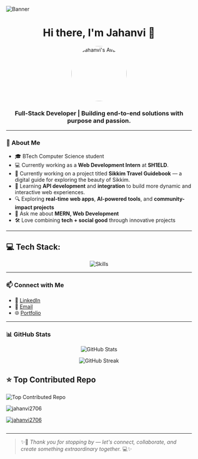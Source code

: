 ![Banner](https://i.pinimg.com/originals/75/c2/f8/75c2f842863ae2df6b3ac2d0a4d63026.gif)

<h1 align="center">Hi there, I'm Jahanvi 👋</h1>

<p align="center">
  <img src="https://user-images.githubusercontent.com/74038190/249570803-02293768-9242-47e1-bf8f-d084ba0a2d1d.gif" alt="Jahanvi's Avatar" width="150" style="border-radius: 50%">
</p>

<h3 align="center">Full-Stack Developer | Building end-to-end solutions with purpose and passion.</h3>

---

### 🚀 About Me

- 🎓 BTech Computer Science student  
- 💻 Currently working as a **Web Development Intern** at **SH1ELD**.
- 🔭 Currently working on a project titled **Sikkim Travel Guidebook** — a digital guide for exploring the beauty of Sikkim.  
- 🌱 Learning **API development** and **integration** to build more dynamic and interactive web experiences.
- 🔍 Exploring **real-time web apps**, **AI-powered tools**, and **community-impact projects**
- 💬 Ask me about **MERN, Web Development**
- 🛠️ Love combining **tech + social good** through innovative projects

---


## 💻 Tech Stack:
<p align="center">
  <img src="https://skillicons.dev/icons?i=mongodb,express,react,nodejs,mysql,c,cpp,java,javascript,python,html,css,figma,django,git,github" alt="Skills" />
</p>

---

### 📫 Connect with Me

- 💼 [LinkedIn](https://www.linkedin.com/in/jahanvi2706/)
- 💌 [Email](mailto:jahanvi2706.singh@gmail.com)
- 🌐 [Portfolio](https://your-portfolio-link.com)

---

### 📊 GitHub Stats

<p align="center">
  <img src="https://github-readme-stats.vercel.app/api?username=Jahanvi2706&show_icons=true&theme=tokyonight" alt="GitHub Stats" />
</p>

<p align="center">
  <img src="https://github-readme-streak-stats.herokuapp.com?user=Jahanvi2706&theme=tokyonight&date_format=M%20j%5B%2C%20Y%5D" alt="GitHub Streak" />
</p>

## ⭐ Top Contributed Repo
![Top Contributed Repo](https://github-contributor-stats.vercel.app/api?username=Jahanvi2706&limit=5&theme=merko&combine_all_yearly_contributions=true)



<p align="left"> <img src="https://komarev.com/ghpvc/?username=jahanvi2706&label=Profile%20views&color=0e75b6&style=flat" alt="jahanvi2706" /> </p>

<p align="left"> <a href="https://github.com/ryo-ma/github-profile-trophy"><img src="https://github-profile-trophy.vercel.app/?username=jahanvi2706" alt="jahanvi2706" /></a> </p>

<p align="left"> <a href="https://twitter.com/" target="blank"><img src="https://img.shields.io/twitter/follow/?logo=twitter&style=for-the-badge" alt="" /></a> </p>

---

> ✨🌸 *Thank you for stopping by — let's connect, collaborate, and create something extraordinary together.* 💻✨
